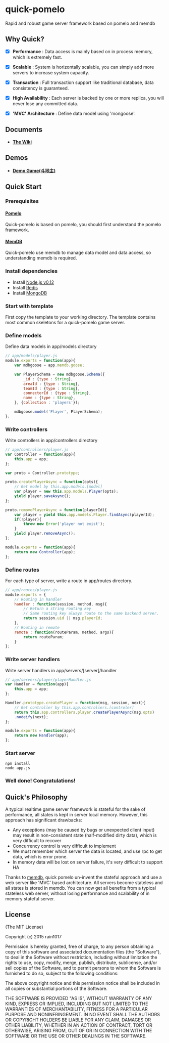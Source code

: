 # quick-pomelo
Rapid and robust game server framework based on pomelo and memdb

## Why Quick?

- [x] __Performance__ : Data access is mainly based on in process memory, which is extremely fast.

- [x] __Scalable__ : System is horizontally scalable, you can simply add more servers to increase system capacity.

- [x] __Transaction__ : Full transaction support like traditional database, data consistency is guaranteed.

- [x] __High Availability__ : Each server is backed by one or more replica, you will never lose any committed data.

- [x] __'MVC' Architecture__ : Define data model using 'mongoose'.

## Documents

* __[The Wiki](https://github.com/rain1017/quick-pomelo/wiki)__

## Demos

* __[Demo Game(斗地主)](https://github.com/rain1017/quick-pomelo-demo)__

## Quick Start

### Prerequisites

#### [Pomelo](https://github.com/NetEase/pomelo)

Quick-pomelo is based on pomelo, you should first understand the pomelo framework.

#### [MemDB](https://github.com/rain1017/memdb)

Quick-pomelo use memdb to manage data model and data access, so understanding memdb is required.

### Install dependencies

* Install [Node.js v0.12](https://nodejs.org/download)
* Install [Redis](http://redis.io/download)
* Install [MongoDB](https://www.mongodb.org/downloads)

### Start with template

First copy the template to your working directory. The template contains most common skeletons for a quick-pomelo game server.


### Define models

Define data models in app/models directory

```js
// app/models/player.js
module.exports = function(app){
    var mdbgoose = app.memdb.goose;

    var PlayerSchema = new mdbgoose.Schema({
        _id : {type : String},
        areaId : {type : String},
        teamId : {type : String},
        connectorId : {type : String},
        name : {type : String},
    }, {collection : 'players'});

    mdbgoose.model('Player', PlayerSchema);
};
```

### Write controllers 

Write controllers in app/controllers directory

```js
// app/controllers/player.js
var Controller = function(app){
    this.app = app;
};

var proto = Controller.prototype;

proto.createPlayerAsync = function(opts){
    // Get model by this.app.models.[model]
    var player = new this.app.models.Player(opts);
    yield player.saveAsync();
};

proto.removePlayerAsync = function(playerId){
    var player = yield this.app.models.Player.findAsync(playerId);
    if(!player){
        throw new Error('player not exist');
    }
    yield player.removeAsync();
};

module.exports = function(app){
    return new Controller(app);
};
```

### Define routes

For each type of server, write a route in app/routes directory.

```js
// app/routes/player.js
module.exports = {
    // Routing in handler
    handler : function(session, method, msg){
        // Return a string routing key
        // Same routing key always route to the same backend server.
        return session.uid || msg.playerId;
    },
    // Routing in remote
    remote : function(routeParam, method, args){
        return routeParam;
    }
};
```

### Write server handlers

Write server handlers in app/servers/[server]/handler

```js
// app/servers/player/playerHandler.js
var Handler = function(app){
    this.app = app;
};

Handler.prototype.createPlayer = function(msg, session, next){
    // Get controller by this.app.controllers.[controler]
    return this.app.controllers.player.createPlayerAsync(msg.opts)
    .nodeify(next); 
};

module.exports = function(app){
    return new Handler(app);
};
```

### Start server
```
npm install
node app.js
```

### Well done! Congratulations!


## Quick's Philosophy

A typical realtime game server framework is stateful for the sake of performance, all states is kept in server local memory. However, this approach has significant drawbacks:

- Any exceptions (may be caused by bugs or unexpected client input) may result in non-consistent state (half-modified dirty data), which is very difficult to recover
- Concurrency control is very difficult to implement
- We must remember which server the data is located, and use rpc to get data, which is error prone.
- In memory data will be lost on server failure, it's very difficult to support HA

Thanks to [memdb](http://memdb.org), quick pomelo un-invent the stateful approach and use a web server like 'MVC' based architecture. All servers become stateless and all states is stored in memdb. You can now get all benefits from a typical stateless web server, without losing performance and scalability of in memory stateful server.


## License
(The MIT License)

Copyright (c) 2015 rain1017

Permission is hereby granted, free of charge, to any person obtaining a copy
of this software and associated documentation files (the "Software"), to deal
in the Software without restriction, including without limitation the rights
to use, copy, modify, merge, publish, distribute, sublicense, and/or sell
copies of the Software, and to permit persons to whom the Software is
furnished to do so, subject to the following conditions:

The above copyright notice and this permission notice shall be included in all
copies or substantial portions of the Software.

THE SOFTWARE IS PROVIDED "AS IS", WITHOUT WARRANTY OF ANY KIND, EXPRESS OR
IMPLIED, INCLUDING BUT NOT LIMITED TO THE WARRANTIES OF MERCHANTABILITY,
FITNESS FOR A PARTICULAR PURPOSE AND NONINFRINGEMENT. IN NO EVENT SHALL THE
AUTHORS OR COPYRIGHT HOLDERS BE LIABLE FOR ANY CLAIM, DAMAGES OR OTHER
LIABILITY, WHETHER IN AN ACTION OF CONTRACT, TORT OR OTHERWISE, ARISING FROM,
OUT OF OR IN CONNECTION WITH THE SOFTWARE OR THE USE OR OTHER DEALINGS IN THE
SOFTWARE.
